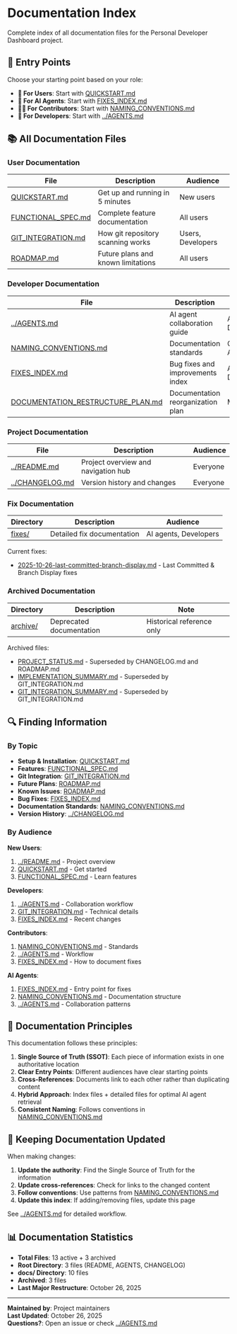 # Documentation Index

Complete index of all documentation files for the Personal Developer Dashboard project.

## 📍 Entry Points

Choose your starting point based on your role:

- **👤 For Users**: Start with [QUICKSTART.md](QUICKSTART.md)
- **🤖 For AI Agents**: Start with [FIXES_INDEX.md](FIXES_INDEX.md)
- **👨‍💻 For Contributors**: Start with [NAMING_CONVENTIONS.md](NAMING_CONVENTIONS.md)
- **🔧 For Developers**: Start with [../AGENTS.md](../AGENTS.md)

## 📚 All Documentation Files

### User Documentation

| File | Description | Audience |
|------|-------------|----------|
| [QUICKSTART.md](QUICKSTART.md) | Get up and running in 5 minutes | New users |
| [FUNCTIONAL_SPEC.md](FUNCTIONAL_SPEC.md) | Complete feature documentation | All users |
| [GIT_INTEGRATION.md](GIT_INTEGRATION.md) | How git repository scanning works | Users, Developers |
| [ROADMAP.md](ROADMAP.md) | Future plans and known limitations | All users |

### Developer Documentation

| File | Description | Audience |
|------|-------------|----------|
| [../AGENTS.md](../AGENTS.md) | AI agent collaboration guide | AI agents, Developers |
| [NAMING_CONVENTIONS.md](NAMING_CONVENTIONS.md) | Documentation standards | Contributors, AI agents |
| [FIXES_INDEX.md](FIXES_INDEX.md) | Bug fixes and improvements index | AI agents, Developers |
| [DOCUMENTATION_RESTRUCTURE_PLAN.md](DOCUMENTATION_RESTRUCTURE_PLAN.md) | Documentation reorganization plan | Maintainers |

### Project Documentation

| File | Description | Audience |
|------|-------------|----------|
| [../README.md](../README.md) | Project overview and navigation hub | Everyone |
| [../CHANGELOG.md](../CHANGELOG.md) | Version history and changes | Everyone |

### Fix Documentation

| Directory | Description | Audience |
|-----------|-------------|----------|
| [fixes/](fixes/) | Detailed fix documentation | AI agents, Developers |

Current fixes:

- [2025-10-26-last-committed-branch-display.md](fixes/2025-10-26-last-committed-branch-display.md) - Last Committed & Branch Display fixes

### Archived Documentation

| Directory | Description | Note |
|-----------|-------------|------|
| [archive/](archive/) | Deprecated documentation | Historical reference only |

Archived files:

- [PROJECT_STATUS.md](archive/PROJECT_STATUS.md) - Superseded by CHANGELOG.md and ROADMAP.md
- [IMPLEMENTATION_SUMMARY.md](archive/IMPLEMENTATION_SUMMARY.md) - Superseded by GIT_INTEGRATION.md
- [GIT_INTEGRATION_SUMMARY.md](archive/GIT_INTEGRATION_SUMMARY.md) - Superseded by GIT_INTEGRATION.md

## 🔍 Finding Information

### By Topic

- **Setup & Installation**: [QUICKSTART.md](QUICKSTART.md)
- **Features**: [FUNCTIONAL_SPEC.md](FUNCTIONAL_SPEC.md)
- **Git Integration**: [GIT_INTEGRATION.md](GIT_INTEGRATION.md)
- **Future Plans**: [ROADMAP.md](ROADMAP.md)
- **Known Issues**: [ROADMAP.md](ROADMAP.md#known-limitations)
- **Bug Fixes**: [FIXES_INDEX.md](FIXES_INDEX.md)
- **Documentation Standards**: [NAMING_CONVENTIONS.md](NAMING_CONVENTIONS.md)
- **Version History**: [../CHANGELOG.md](../CHANGELOG.md)

### By Audience

**New Users**:

1. [../README.md](../README.md) - Project overview
2. [QUICKSTART.md](QUICKSTART.md) - Get started
3. [FUNCTIONAL_SPEC.md](FUNCTIONAL_SPEC.md) - Learn features

**Developers**:

1. [../AGENTS.md](../AGENTS.md) - Collaboration workflow
2. [GIT_INTEGRATION.md](GIT_INTEGRATION.md) - Technical details
3. [FIXES_INDEX.md](FIXES_INDEX.md) - Recent changes

**Contributors**:

1. [NAMING_CONVENTIONS.md](NAMING_CONVENTIONS.md) - Standards
2. [../AGENTS.md](../AGENTS.md) - Workflow
3. [FIXES_INDEX.md](FIXES_INDEX.md) - How to document fixes

**AI Agents**:

1. [FIXES_INDEX.md](FIXES_INDEX.md) - Entry point for fixes
2. [NAMING_CONVENTIONS.md](NAMING_CONVENTIONS.md) - Documentation structure
3. [../AGENTS.md](../AGENTS.md) - Collaboration patterns

## 📝 Documentation Principles

This documentation follows these principles:

1. **Single Source of Truth (SSOT)**: Each piece of information exists in one authoritative location
2. **Clear Entry Points**: Different audiences have clear starting points
3. **Cross-References**: Documents link to each other rather than duplicating content
4. **Hybrid Approach**: Index files + detailed files for optimal AI agent retrieval
5. **Consistent Naming**: Follows conventions in [NAMING_CONVENTIONS.md](NAMING_CONVENTIONS.md)

## 🔄 Keeping Documentation Updated

When making changes:

1. **Update the authority**: Find the Single Source of Truth for the information
2. **Update cross-references**: Check for links to the changed content
3. **Follow conventions**: Use patterns from [NAMING_CONVENTIONS.md](NAMING_CONVENTIONS.md)
4. **Update this index**: If adding/removing files, update this page

See [../AGENTS.md](../AGENTS.md#documentation-workflow) for detailed workflow.

## 📊 Documentation Statistics

- **Total Files**: 13 active + 3 archived
- **Root Directory**: 3 files (README, AGENTS, CHANGELOG)
- **docs/ Directory**: 10 files
- **Archived**: 3 files
- **Last Major Restructure**: October 26, 2025

---

**Maintained by**: Project maintainers  
**Last Updated**: October 26, 2025  
**Questions?**: Open an issue or check [../AGENTS.md](../AGENTS.md)
